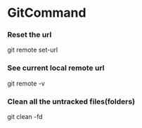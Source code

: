 # GitCommand
### Reset the url
git remote set-url

### See current local remote url
git remote -v

### Clean all the untracked files(folders)
git clean -fd
